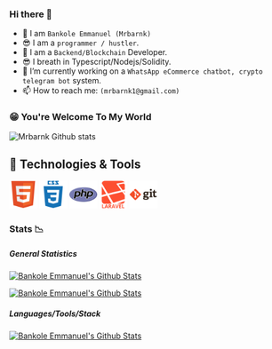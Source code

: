 ### Hi there 👋


- 🔭 I am `Bankole Emmanuel (Mrbarnk)`
- 😎 I am a `programmer / hustler`.
- 🌱 I am a `Backend/Blockchain` Developer.
- 😎 I breath in Typescript/Nodejs/Solidity.
- 👯 I’m currently working on a `WhatsApp eCommerce chatbot, crypto telegram bot` system.
- 📫 How to reach me: `(mrbarnk1@gmail.com)`

### 😁 You're Welcome To My World

![Mrbarnk Github stats](https://github-readme-stats.vercel.app/api?username=mrbarnk&count_private=true&show_icons=true&&theme=gotham)

<!--
**mrbarnk/mrbarnk** is a ✨ _special_ ✨ repository because its `README.md` (this file) appears on your GitHub profile.

Here are some ideas to get you started:

- 🔭 I’m currently working on ...
- 🌱 I’m currently learning ...
- 👯 I’m looking to collaborate on ...
- 🤔 I’m looking for help with ...
- 💬 Ask me about ...
- 📫 How to reach me: ...
- 😄 Pronouns: ...
- ⚡ Fun fact: ...
-->

## 🔧 Technologies & Tools
<img src="https://github.com/devicons/devicon/blob/master/icons/html5/html5-original.svg" alt="HTML" width="50" height="50"/> <img src="https://github.com/devicons/devicon/blob/master/icons/css3/css3-plain-wordmark.svg" alt="Css" width="50" height="50"/> <img src="https://github.com/devicons/devicon/blob/master/icons/php/php-original.svg" alt="PHP" width="50" height="50"/> <img src="https://github.com/devicons/devicon/blob/master/icons/laravel/laravel-plain-wordmark.svg" alt="Laravel" width="50" height="50"/> <img src="https://github.com/devicons/devicon/blob/master/icons/git/git-original-wordmark.svg" alt="Git" width="50" height="50"/>

### Stats :chart_with_downwards_trend:

##### General Statistics

[![Bankole Emmanuel's Github Stats](https://github-readme-stats.vercel.app/api?username=mrbarnk&count_private=true&bg_color=1c1917&color=ffffff&line=22c55e&point=ffffff&area_color=1c1917&area=true&hide_border=true)](https://github.com/mrbarnk)

[![Bankole Emmanuel's Github Stats](https://github-readme-streak-stats.herokuapp.com/?user=mrbarnk&stroke=ffffff&background=1c1917&ring=14b8a6&fire=14b8a6&currStreakNum=ffffff&currStreakLabel=14b8a6&sideNums=ffffff&sideLabels=ffffff&dates=ffffff&hide_border=true)](https://github.com/mrbarnk)

##### Languages/Tools/Stack

[![Bankole Emmanuel's Github Stats](https://github-readme-stats.vercel.app/api/top-langs?username=mrbarnk&bg_color=1c1917&color=ffffff&line=22c55e&point=ffffff&area_color=1c1917&area=true&hide_border=true)](https://github.com/mrbarnk)
